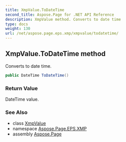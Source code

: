```yaml
---
title: XmpValue.ToDateTime
second_title: Aspose.Page for .NET API Reference
description: XmpValue method. Converts to date time
type: docs
weight: 130
url: /net/aspose.page.eps.xmp/xmpvalue/todatetime/
---
```

## XmpValue.ToDateTime method

Converts to date time.

```csharp
public DateTime ToDateTime()
```

### Return Value

DateTime value.

### See Also

* class [XmpValue](../)
* namespace [Aspose.Page.EPS.XMP](../../xmpvalue/)
* assembly [Aspose.Page](../../../)


